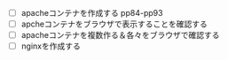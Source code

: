 - [ ] apacheコンテナを作成する pp84-pp93
- [ ] apcheコンテナをブラウザで表示することを確認する
- [ ] apacheコンテナを複数作る＆各々をブラウザで確認する
- [ ] nginxを作成する